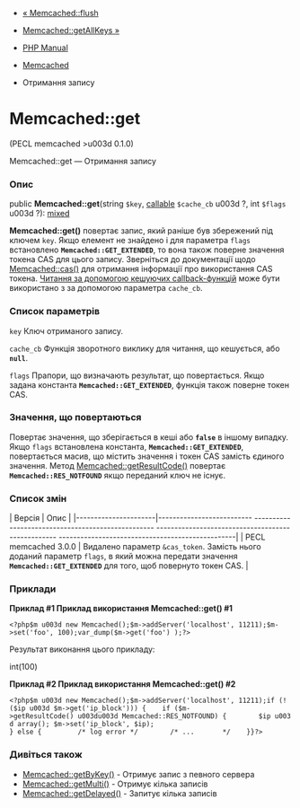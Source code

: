 - [« Memcached::flush](memcached.flush.md)
- [Memcached::getAllKeys »](memcached.getallkeys.md)

- [PHP Manual](index.md)
- [Memcached](class.memcached.md)
- Отримання запису

# Memcached::get

(PECL memcached \>u003d 0.1.0)

Memcached::get — Отримання запису

### Опис

public **Memcached::get**(string `$key`,
[callable](language.types.callable.md) `$cache_cb` u003d ?, int `$flags` u003d
?):
[mixed](language.types.declarations.md#language.types.declarations.mixed)

**Memcached::get()** повертає запис, який раніше був збережений під
ключем `key`. Якщо елемент не знайдено і для параметра `flags` встановлено
**`Memcached::GET_EXTENDED`**, то вона також поверне значення токена
CAS для цього запису. Зверніться до документації щодо
[Memcached::cas()](memcached.cas.md) для отримання інформації про
використання CAS токена. [Читання за допомогою кешуючих
callback-функцій](memcached.callbacks.md) може бути використано з
за допомогою параметра `cache_cb`.

### Список параметрів

`key`
Ключ отриманого запису.

`cache_cb`
Функція зворотного виклику для читання, що кешується, або **`null`**.

`flags`
Прапори, що визначають результат, що повертається. Якщо задана константа
**`Memcached::GET_EXTENDED`**, функція також поверне токен CAS.

### Значення, що повертаються

Повертає значення, що зберігається в кеші або **`false`** в іншому випадку.
Якщо `flags` встановлена константа, **`Memcached::GET_EXTENDED`**,
повертається масив, що містить значення і токен CAS замість
єдиного значення. Метод
[Memcached::getResultCode()](memcached.getresultcode.md) повертає
**`Memcached::RES_NOTFOUND`** якщо переданий ключ не існує.

### Список змін

| Версія | Опис |
|----------------------|-------------------------- -------------------------------------------------- -------------------------------------------------- -------------------------------------------------|
| PECL memcached 3.0.0 | Видалено параметр `&cas_token`. Замість нього доданий параметр `flags`, в який можна передати значення **`Memcached::GET_EXTENDED`** для того, щоб повернуто токен CAS. |

### Приклади

**Приклад #1 Приклад використання **Memcached::get()** #1**

` <?php$m u003d new Memcached();$m->addServer('localhost', 11211);$m->set('foo', 100);var_dump($m->get('foo') );?> `

Результат виконання цього прикладу:

int(100)

**Приклад #2 Приклад використання **Memcached::get()** #2**

` <?php$m u003d new Memcached();$m->addServer('localhost', 11211);if (!($ip u003d $m->get('ip_block'))) {    if ($m- >getResultCode() u003du003d Memcached::RES_NOTFOUND) {        $ip u003d array(); $m->set('ip_block', $ip); } else {         /* log error */        /* ...       */    }}?> `

### Дивіться також

- [Memcached::getByKey()](memcached.getbykey.md) - Отримує запис з
певного сервера
- [Memcached::getMulti()](memcached.getmulti.md) - Отримує
кілька записів
- [Memcached::getDelayed()](memcached.getdelayed.md) - Запитує
кілька записів
